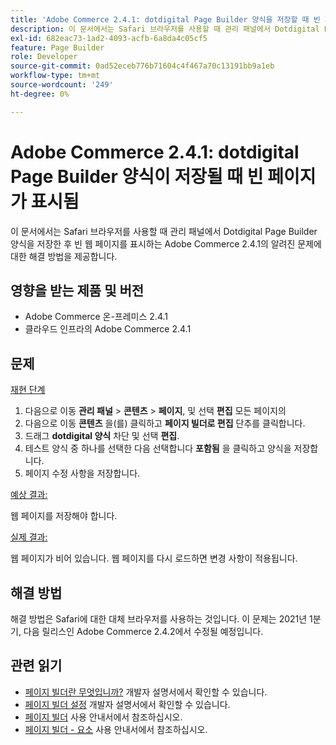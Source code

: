 ```yaml
---
title: 'Adobe Commerce 2.4.1: dotdigital Page Builder 양식을 저장할 때 빈 페이지가 표시됨'
description: 이 문서에서는 Safari 브라우저를 사용할 때 관리 패널에서 Dotdigital Page Builder 양식을 저장한 후 빈 웹 페이지를 표시하는 Adobe Commerce 2.4.1의 알려진 문제에 대한 해결 방법을 제공합니다.
exl-id: 682eac73-1ad2-4093-acfb-6a8da4c05cf5
feature: Page Builder
role: Developer
source-git-commit: 0ad52eceb776b71604c4f467a70c13191bb9a1eb
workflow-type: tm+mt
source-wordcount: '249'
ht-degree: 0%

---
```


# Adobe Commerce 2.4.1: dotdigital Page Builder 양식이 저장될 때 빈 페이지가 표시됨

이 문서에서는 Safari 브라우저를 사용할 때 관리 패널에서 Dotdigital Page Builder 양식을 저장한 후 빈 웹 페이지를 표시하는 Adobe Commerce 2.4.1의 알려진 문제에 대한 해결 방법을 제공합니다.

## 영향을 받는 제품 및 버전

* Adobe Commerce 온-프레미스 2.4.1
* 클라우드 인프라의 Adobe Commerce 2.4.1

## 문제

<u>재현 단계</u>

1. 다음으로 이동 **관리 패널** > **콘텐츠** > **페이지**, 및 선택 **편집** 모든 페이지의
1. 다음으로 이동 **콘텐츠** 을(를) 클릭하고 **페이지 빌더로 편집** 단추를 클릭합니다.
1. 드래그 **dotdigital 양식** 차단 및 선택 **편집**.
1. 테스트 양식 중 하나를 선택한 다음 선택합니다 **포함됨** 을 클릭하고 양식을 저장합니다.
1. 페이지 수정 사항을 저장합니다.

<u>예상 결과:</u>

웹 페이지를 저장해야 합니다.

<u>실제 결과:</u>

웹 페이지가 비어 있습니다. 웹 페이지를 다시 로드하면 변경 사항이 적용됩니다.

## 해결 방법

해결 방법은 Safari에 대한 대체 브라우저를 사용하는 것입니다. 이 문제는 2021년 1분기, 다음 릴리스인 Adobe Commerce 2.4.2에서 수정될 예정입니다.

## 관련 읽기

* [페이지 빌더란 무엇입니까?](https://devdocs.magento.com/page-builder/docs/) 개발자 설명서에서 확인할 수 있습니다.
* [페이지 빌더 설정](https://experienceleague.adobe.com/docs/commerce-admin/page-builder/setup.html) 개발자 설명서에서 확인할 수 있습니다.
* [페이지 빌더](https://docs.magento.com/user-guide/cms/page-builder.html) 사용 안내서에서 참조하십시오.
* [페이지 빌더 - 요소](https://docs.magento.com/user-guide/cms/page-builder-elements.html) 사용 안내서에서 참조하십시오.
